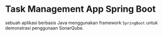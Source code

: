 # Task Management App Spring Boot

sebuah aplikasi berbasis Java menggunakan framework `SpringBoot` untuk demonstrasi penggunaan SonarQube.